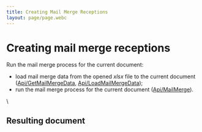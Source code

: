 ```yaml
---
title: Creating Mail Merge Receptions
layout: page/page.webc
---
```

# [](/docbuilder/buildersamples/)Creating mail merge receptions

Run the mail merge process for the current document:

* load mail merge data from the opened *xlsx* file to the current document ([Api/GetMailMergeData](/docbuilder/spreadsheetapi/api/getmailmergedata), [Api/LoadMailMergeData](/docbuilder/textdocumentapi/api/loadmailmergedata));
* run the mail merge process for the current document ([Api/MailMerge](/docbuilder/textdocumentapi/api/mailmerge)).

\


## Resulting document
